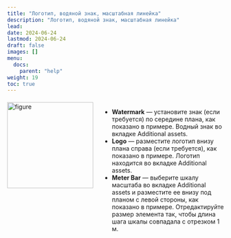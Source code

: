 ```yaml
---
title: "Логотип, водяной знак, масштабная линейка"
description: "Логотип, водяной знак, масштабная линейка"
lead:
date: 2024-06-24
lastmod: 2024-06-24
draft: false
images: []
menu:
  docs:
    parent: "help"
weight: 19
toc: true
---
```


<head>
<meta charset="utf-8">
<title>Lightbox Example</title>
<link rel="stylesheet" href="https://cdnjs.cloudflare.com/ajax/libs/lightbox2/2.11.0/css/lightbox.css">
</head>
<body>

<div style="display: flex; align-items: flex-start; margin: 20px 0;">
  <div style="flex-shrink: 0; margin-right: 20px;">
    <a href="/Untitled (16).png" data-lightbox="example-1">
      <img src="/Untitled (16).png" alt="figure" style="width: 200px;" />
    </a>
  </div>
  <div>
    <ul>
      <li><strong>Watermark</strong> —  установите знак (если требуется) по середине плана, как показано в примере. Водный знак во вкладке Additional assets.</li>
      <li><strong>Logo</strong> —  разместите логотип внизу плана справа (если требуется), как показано в примере. Логотип находится во вкладке Additional assets.</li>
      <li><strong>Meter Bar</strong> —  выберите шкалу масштаба во вкладке Additional assets и разместите ее внизу под планом с левой стороны, как показано в примере. Отредактируйте размер элемента так, чтобы длина шага шкалы совпадала с отрезком 1 м.</li>
    </ul>
  </div>
</div>
<script src="https://cdnjs.cloudflare.com/ajax/libs/jquery/3.3.1/jquery.min.js"></script>
<script src="https://stackpath.bootstrapcdn.com/bootstrap/4.3.1/js/bootstrap.min.js"></script>
<script src="https://cdnjs.cloudflare.com/ajax/libs/lightbox2/2.11.0/js/lightbox.js"></script>
</body>
